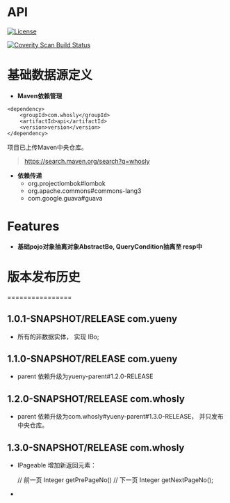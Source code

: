 # API

[![License](https://img.shields.io/badge/License-Apache%202.0-blue.svg)](https://opensource.org/licenses/Apache-2.0)

<a href="">
  <img alt="Coverity Scan Build Status" src="https://img.shields.io/coverity/scan/8244.svg"/>
</a>


# 基础数据源定义
* **Maven依赖管理**
```
<dependency>
    <groupId>com.whosly</groupId>
    <artifactId>api</artifactId>
    <version>version</version>
</dependency>
```

项目已上传Maven中央仓库。
> https://search.maven.org/search?q=whosly
   
* **依赖传递**
   * org.projectlombok#lombok
   * org.apache.commons#commons-lang3
   * com.google.guava#guava

# Features
* **基础pojo对象抽离对象AbstractBo, QueryCondition抽离至 resp中**


# 版本发布历史
================
## 1.0.1-SNAPSHOT/RELEASE   <groupId>com.yueny</groupId>
* 所有的非数据实体， 实现 IBo;

## 1.1.0-SNAPSHOT/RELEASE   <groupId>com.yueny</groupId>
* parent 依赖升级为yueny-parent#1.2.0-RELEASE

## 1.2.0-SNAPSHOT/RELEASE   <groupId>com.whosly</groupId>
* parent 依赖升级为com.whosly#yueny-parent#1.3.0-RELEASE， 并只发布中央仓库。

## 1.3.0-SNAPSHOT/RELEASE   <groupId>com.whosly</groupId>
* IPageable 增加新返回元素：

    // 前一页 Integer getPrePageNo()
    // 下一页 Integer getNextPageNo();

* 

